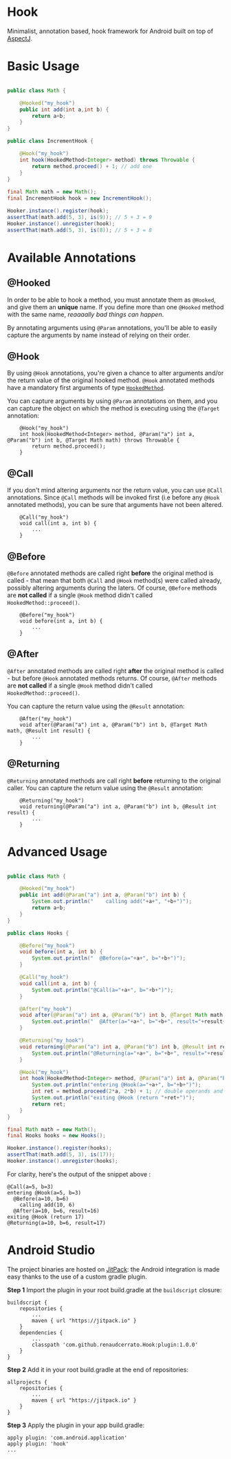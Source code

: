 # Hook

Minimalist, annotation based, hook framework for Android built on top of [AspectJ](https://eclipse.org/aspectj/).

# Basic Usage

```java

public class Math {

    @Hooked("my_hook")
    public int add(int a,int b) {
        return a+b;
    }
}

public class IncrementHook {

    @Hook("my_hook")
    int hook(HookedMethod<Integer> method) throws Throwable {
        return method.proceed() + 1; // add one 
    }
}
    
final Math math = new Math();
final IncrementHook hook = new IncrementHook();

Hooker.instance().register(hook);
assertThat(math.add(5, 3), is(9)); // 5 + 3 = 9
Hooker.instance().unregister(hook);
assertThat(math.add(5, 3), is(8)); // 5 + 3 = 8    

```

# Available Annotations

## @Hooked

In order to be able to hook a method, you must annotate them as `@Hooked`, and give them an **unique** name. If you define more than one `@Hooked` method with the same name, _reaaaally bad things can happen_. 

By annotating arguments using `@Param` annotations, you'll be able to easily capture the arguments by name instead of relying on their order.

## @Hook

By using `@Hook` annotations, you're given a chance to alter arguments and/or the return value of the original hooked method. `@Hook` annotated methods have a mandatory first arguments of type [`HookedMethod`](https://github.com/renaudcerrato/Hook/blob/master/runtime/src/main/java/com/mypopsy/hook/HookedMethod.java).

You can capture arguments by using `@Param` annotations on them, and you can capture the object on which the method is executing using the `@Target` annotation:

```
	@Hook("my_hook")
    int hook(HookedMethod<Integer> method, @Param("a") int a, @Param("b") int b, @Target Math math) throws Throwable {
        return method.proceed();
    }
```


## @Call

If you don't mind altering arguments nor the return value, you can use `@Call` annotations. Since `@Call` methods will be invoked first (i.e before any `@Hook` annotated methods), you can be sure that arguments have not been altered.

```
 	@Call("my_hook")
    void call(int a, int b) {
        ...
    }
```

## @Before

`@Before` annotated methods are called right **before** the original method is called - that mean that both `@Call` and `@Hook` method(s) were called already, possibly altering arguments during the laters. Of course, `@Before` methods are **not called** if a single `@Hook` method didn't called `HookedMethod::proceed()`.

```
	@Before("my_hook")
    void before(int a, int b) {
        ...
    }
```

## @After

`@After` annotated methods are called right **after** the original method is called - but before `@Hook` annotated methods returns. Of course, `@After` methods are **not called** if a single `@Hook` method didn't called `HookedMethod::proceed()`.

You can capture the return value using the `@Result` annotation:

```
 	@After("my_hook")
    void after(@Param("a") int a, @Param("b") int b, @Target Math math, @Result int result) {
        ...
    }
```    

## @Returning

`@Returning` annotated methods are call right **before** returning to the original caller. You can capture the return value using the `@Result` annotation:

```
	@Returning("my_hook")
    void returning(@Param("a") int a, @Param("b") int b, @Result int result) {
        ...
    }
```

# Advanced Usage

```java

public class Math {

    @Hooked("my_hook")
    public int add(@Param("a") int a, @Param("b") int b) {
        System.out.println("    calling add("+a+", "+b+")");
        return a+b;
    }
}

public class Hooks {

	@Before("my_hook")
    void before(int a, int b) {
        System.out.println("  @Before(a="+a+", b="+b+")");
    }

    @Call("my_hook")
    void call(int a, int b) {
        System.out.println("@Call(a="+a+", b="+b+")");
    }

    @After("my_hook")
    void after(@Param("a") int a, @Param("b") int b, @Target Math math, @Result int result) {
        System.out.println("  @After(a="+a+", b="+b+", result="+result+")");
    }

    @Returning("my_hook")
    void returning(@Param("a") int a, @Param("b") int b, @Result int result) {
        System.out.println("@Returning(a="+a+", b="+b+", result="+result+")");
    }

    @Hook("my_hook")
    int hook(HookedMethod<Integer> method, @Param("a") int a, @Param("b") int b, @Target Math math) throws Throwable {
        System.out.println("entering @Hook(a="+a+", b="+b+")");
        int ret = method.proceed(2*a, 2*b) + 1; // double operands and increment result
        System.out.println("exiting @Hook (return "+ret+")");
        return ret;
    }
}

final Math math = new Math();
final Hooks hooks = new Hooks();

Hooker.instance().register(hooks);
assertThat(math.add(5, 3), is(17));
Hooker.instance().unregister(hooks);
```

For clarity, here's the output of the snippet above :

```
@Call(a=5, b=3)
entering @Hook(a=5, b=3)
  @Before(a=10, b=6)
    calling add(10, 6)
  @After(a=10, b=6, result=16)
exiting @Hook (return 17)
@Returning(a=10, b=6, result=17)
```


# Android Studio

The project binaries are hosted on [JitPack](https://jitpack.io): the Android integration is made easy thanks to the use of a custom gradle plugin.

**Step 1** Import the plugin in your root build.gradle at the `buildscript` closure:

```
buildscript {
    repositories {
        ...
        maven { url "https://jitpack.io" }
    }
    dependencies {
        ...
        classpath 'com.github.renaudcerrato.Hook:plugin:1.0.0'
    }
}
```

**Step 2** Add it in your root build.gradle at the end of repositories:
```
allprojects {
	repositories {
		...
		maven { url "https://jitpack.io" }
	}
}
```

**Step 3** Apply the plugin in your app build.gradle:

```
apply plugin: 'com.android.application'
apply plugin: 'hook'
...
```




